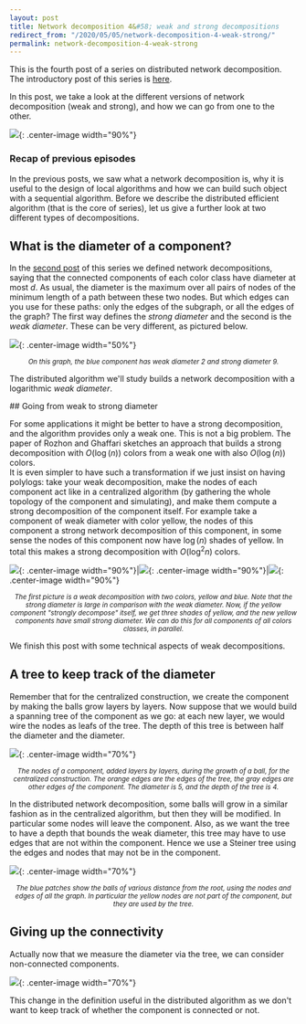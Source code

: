 ```yaml
---
layout: post
title: Network decomposition 4&#58; weak and strong decompositions
redirect_from: "/2020/05/05/network-decomposition-4-weak-strong/"
permalink: network-decomposition-4-weak-strong
---
```


This is the fourth post of a series on distributed network decomposition. 
The introductory post of this series is 
[here](https://discrete-notes.github.io/network-decomposition-0). 

In this post, we take a look at the different versions of network decomposition
(weak and strong), and how we can go from one to the other.

![](assets/caravane-5.jpg){: .center-image width="90%"}

### Recap of previous episodes

In the previous posts, we saw what a network decomposition is, why it is useful
to the design of local algorithms and how we can build such object with a 
sequential algorithm. Before we describe the distributed efficient algorithm 
(that is the core of series), let us give a further look at two different types
of decompositions.

## What is the diameter of a component?

In the [second post](https://discrete-notes.github.io/network-decomposition-2-impact) 
of this series we defined network decompositions, saying that the connected 
components of each color class have diameter at most $d$. 
As usual, the diameter is the maximum over all pairs of nodes of the minimum length
of a path between these two nodes. But which edges can you use for these paths: 
only the edges of the subgraph, or all the edges of the graph? 
The first way defines the *strong diameter* and the second is the *weak diameter*.
These can be very different, as pictured below.

![](assets/strong-weak.png){: .center-image width="50%"}
<p align="center"><small><i>
On this graph, the blue component has weak diameter 2 and strong diameter 9.
</i></small></p>

The distributed algorithm we'll study builds a network decomposition with a 
logarithmic *weak diameter*. 

## Going from weak to strong diameter

For some applications it might be better to have a strong decomposition, and the 
algorithm provides only a weak one. This is not a big problem. 
The paper of Rozhon and Ghaffari sketches an approach that builds a strong 
decomposition with $O(\log(n))$ colors from a weak one with also $O(\log(n))$ 
colors. 	
It is even simpler to have such a transformation if we just insist on having 
polylogs: 
take your weak decomposition, make the nodes of each component act like in a 
centralized algorithm (by gathering the whole topology of the component and 
simulating), and make them compute a strong decomposition of the component 
itself. For example take a component of weak diameter with color yellow, the nodes 
of this component a strong network decomposition of this component, in some sense
the nodes of this component now have $\log(n)$ shades of yellow. In total this 
makes a strong decomposition with $O(\log^2n)$ colors.  

![](assets/refined-decompo-1.png){: .center-image width="90%"}|![](assets/refined-decompo-2.png){: .center-image width="90%"}|![](assets/refined-decompo-3.png){: .center-image width="90%"}

<p align="center"><small><i>
The first picture is a weak decomposition with two colors, yellow and blue. 
Note that the strong diameter is large in comparison with the weak diameter. Now,
if the yellow component "strongly decompose" itself, we get three shades of 
yellow, and the new yellow components have small strong diameter. We can do this 
for all components of all colors classes, in parallel. 
</i></small></p>

We finish this post with some technical aspects of weak decompositions.

## A tree to keep track of the diameter

Remember that for the centralized construction, we create the component by making 
the balls grow layers by layers. Now suppose that we would build a spanning tree
of the component as we go: at each new layer, we would wire the nodes as leafs 
of the tree. The depth of this tree is between half the diameter and the 
diameter. 

![](assets/boule-arbre-1.png){: .center-image width="70%"}
<p align="center"><small><i>
The nodes of a component, added layers by layers, during the growth of a ball, 
for the centralized construction. The orange edges are the edges of the tree, 
the gray edges are other edges of the component. The diameter is 5, and the depth of 
the tree is 4. 
</i></small></p>

In the distributed network decomposition, some balls will grow in a similar 
fashion as in the centralized algorithm, but then they will be modified. In 
particular some nodes will leave the component. Also, as we want the tree to have a 
depth that bounds the weak diameter, this tree may have to use edges 
that are not within the component. Hence we use a Steiner tree using the edges 
and nodes that may not be in the component. 

![](assets/boule-arbre-2.png){: .center-image width="70%"}
<p align="center"><small><i>
The blue patches show the balls of various distance from the root, using the 
nodes and edges of all the graph. In particular the yellow nodes are not part of 
the component, but they are used by the tree.
</i></small></p>

## Giving up the connectivity

Actually now that we measure the diameter via the tree, we can consider 
non-connected components.

![](assets/boule-arbre-3.png){: .center-image width="70%"}

This change in the definition useful in the distributed algorithm as we don't 
want to keep track of whether the component is connected or not.




